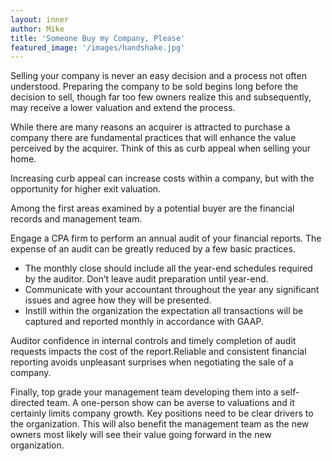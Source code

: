 ```yaml
---
layout: inner
author: Mike
title: 'Someone Buy my Company, Please'
featured_image: '/images/handshake.jpg'
---
```

Selling your company is never an easy decision and a process not often understood.  Preparing the company to be sold begins long before the decision to sell, though far too few owners realize this and subsequently, may receive a lower valuation and extend the process.

While there are many reasons an acquirer is attracted to purchase a company there are fundamental practices that will enhance the value perceived by the acquirer.  Think of this as curb appeal when selling your home. 

Increasing curb appeal can increase costs within a company, but with the opportunity for higher exit valuation.   

Among the first areas examined by a potential buyer are the financial records and management team. 

Engage a CPA firm to perform an annual audit of your financial reports.  The expense of an audit can be greatly reduced by a few basic practices.

* The monthly close should include all the year-end schedules required by the auditor.  Don’t leave audit preparation until year-end.
* Communicate with your accountant throughout the year any significant issues and agree how they will be presented.
* Instill within the organization the expectation all transactions will be captured and reported monthly in accordance with GAAP.

Auditor confidence in internal controls and timely completion of audit requests impacts the cost of the report.Reliable and consistent financial reporting avoids unpleasant surprises when negotiating the sale of a company.

Finally, top grade your management team developing them into a self-directed team.  A one-person show can be averse to valuations and it certainly limits company growth.  Key positions need to be clear drivers to the organization.  This will also benefit the management team as the new owners most likely will see their value going forward in the new organization.